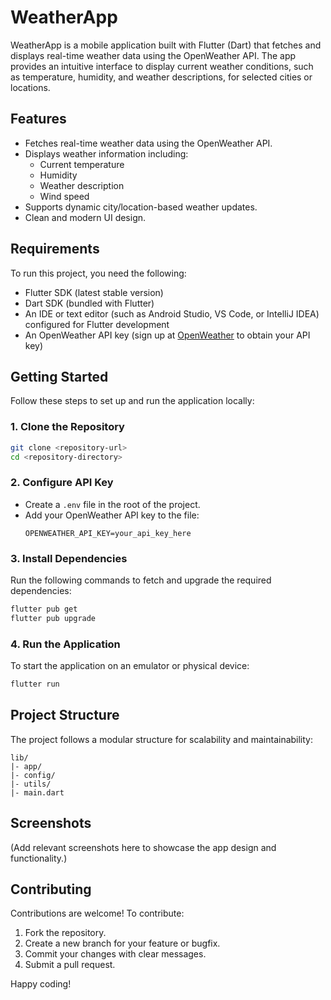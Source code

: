 # WeatherApp

WeatherApp is a mobile application built with Flutter (Dart) that fetches and displays real-time weather data using the OpenWeather API. The app provides an intuitive interface to display current weather conditions, such as temperature, humidity, and weather descriptions, for selected cities or locations.

## Features

- Fetches real-time weather data using the OpenWeather API.
- Displays weather information including:
  - Current temperature
  - Humidity
  - Weather description
  - Wind speed
- Supports dynamic city/location-based weather updates.
- Clean and modern UI design.

## Requirements

To run this project, you need the following:

- Flutter SDK (latest stable version)
- Dart SDK (bundled with Flutter)
- An IDE or text editor (such as Android Studio, VS Code, or IntelliJ IDEA) configured for Flutter development
- An OpenWeather API key (sign up at [OpenWeather](https://openweathermap.org/) to obtain your API key)

## Getting Started

Follow these steps to set up and run the application locally:

### 1. Clone the Repository
```bash
git clone <repository-url>
cd <repository-directory>
```

### 2. Configure API Key
- Create a `.env` file in the root of the project.
- Add your OpenWeather API key to the file:
  ```
  OPENWEATHER_API_KEY=your_api_key_here
  ```

### 3. Install Dependencies
Run the following commands to fetch and upgrade the required dependencies:
```bash
flutter pub get
flutter pub upgrade
```

### 4. Run the Application
To start the application on an emulator or physical device:
```bash
flutter run
```

## Project Structure

The project follows a modular structure for scalability and maintainability:

```
lib/
|- app/           
|- config/        
|- utils/         
|- main.dart    
```

## Screenshots

(Add relevant screenshots here to showcase the app design and functionality.)

## Contributing

Contributions are welcome! To contribute:
1. Fork the repository.
2. Create a new branch for your feature or bugfix.
3. Commit your changes with clear messages.
4. Submit a pull request.


Happy coding!

